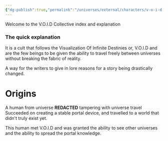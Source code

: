 ```yaml
---
{"dg-publish":true,"permalink":"/universes/external/characters/v-o-i-d-collective/","created":"2024-06-11T11:19:28.519-05:00","updated":"2024-06-18T15:07:07.752-05:00"}
---
```


Welcome to the V.O.I.D Collective index and explanation
  

### The quick explanation

It is a cult that follows the Visualization Of Infinite Destinies or, V.O.I.D and are the few beings to be given the ability to travel freely between universes without breaking the fabric of reality.

A way for the writers to give in lore reasons for a story being drastically changed.

# Origins

A human from universe **REDACTED** tampering with universe travel Succeeded on creating a stable portal device, and travelled to a world that didn't truly exist yet.

This human met V.O.I.D and was granted the ability to see other universes and the ability to spread the portal knowledge.
